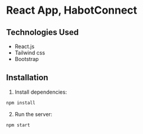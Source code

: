 # React App, HabotConnect

## Technologies Used

- React.js
- Tailwind css
- Bootstrap
 

## Installation

1. Install dependencies:

```bash
npm install
```

2. Run the server:

```bash
npm start
```
